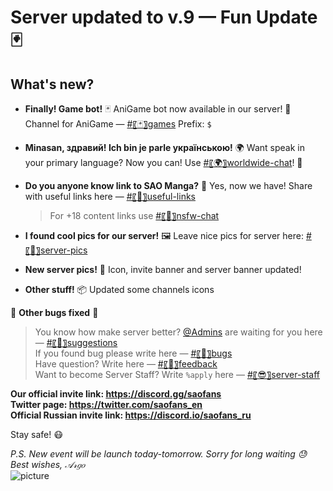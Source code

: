 # Server updated to v.9 — Fun Update 🃏

## What's new?

- **Finally! Game bot!** 🃏
  AniGame bot now available in our server! 🥳
  Channel for AniGame — [#〖🃏〗games](`<#761645256542126121>`)
  Prefix: `$`

- **Minasan, здравий! Ich bin je parle українською!** 🌍
  Want speak in your primary language? Now you can! Use [#〖🌍〗worldwide-chat](`<#761644726642147378>`)! 🎎

- **Do you anyone know link to SAO Manga?** 🔗
  Yes, now we have! Share with useful links here — [#〖🔗〗useful-links](`<#761649747798523954>`)

  > For +18 content links use [#〖🔞〗nsfw-chat](`<#734817461450440716>`)

- **I found cool pics for our server!** 🖼
  Leave nice pics for server here: [#〖🎴〗server-pics](`<#761645468840886272>`)

- **New server pics!** 🎨
  Icon, invite banner and server banner updated!

- **Other stuff!** 📦
  Updated some channels icons

🔧 **Other bugs fixed** 🐞

> You know how make server better? [@Admins](`<@&718500117660958770>`) are waiting for you here — [#〖📑〗suggestions](`<#718535990771318906>`)  
> If you found bug please write here — [#〖🐞〗bugs](`<#718536211953745941>`)  
> Have question? Write here — [#〖📠〗feedback](`<#718536569199525958>`)  
> Want to become Server Staff? Write `%apply` here — [#〖😎〗server-staff](`<#757664029664739339>`)

**Our official invite link: https://discord.gg/saofans**  
**Twitter page: https://twitter.com/saofans_en**  
**Official Russian invite link: https://discord.io/saofans_ru**

Stay safe! 😷

_P.S. New event will be launch today-tomorrow. Sorry for long waiting 😓
Best wishes, 𝒜𝓇𝑔𝑜_  
![picture](https://i.pinimg.com/564x/2a/53/9a/2a539a1fbcbad4988ed322a30c30b1aa.jpg)
